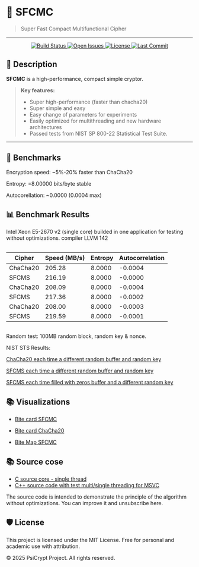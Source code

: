 # 🚀 SFCMC

> Super Fast Compact Multifunctional Cipher

---

<p align="center">
  <a href="https://github.com/PsiCrypt/SFC_MC/actions">
    <img src="https://img.shields.io/badge/build-passing-brightgreen.svg?style=for-the-badge" alt="Build Status">
  </a>
  <a href="https://github.com/PsiCrypt/SFC_MC/issues">
    <img src="https://img.shields.io/github/issues-raw/PsiCrypt/SFC_MC?style=for-the-badge" alt="Open Issues">
  </a>
  <a href="https://github.com/PsiCrypt/SFC_MC/blob/main/LICENSE">
    <img src="https://img.shields.io/badge/license-MIT-blue.svg?style=for-the-badge" alt="License">
  </a>
  <a href="https://github.com/PsiCrypt/SFC_MC">
    <img src="https://img.shields.io/github/last-commit/PsiCrypt/SFC_MC?style=for-the-badge" alt="Last Commit">
  </a>
</p>

## 📖 Description

**SFCMC** is a high-performance, compact simple cryptor.  

> **Key features:**
> - Super high-performance (faster than chacha20)
> - Super simple and easy
> - Easy change of parameters for experiments
> - Easily optimized for multithreading and new hardware architectures
> - Passed tests from NIST SP 800-22 Statistical Test Suite.

---

## 🧪 Benchmarks
Encryption speed: ~5%-20% faster than ChaCha20

Entropy: =8.00000 bits/byte stable

Autocorellation: ~0.0000  (0.0004 max)

## 📊 Benchmark Results
Intel Xeon E5-2670 v2 (single core)
builded in one application for testing without optimizations. compiler LLVM 142

<div style="overflow-x:auto;">
  <table>
    <thead>
      <tr>
        <th>Cipher</th>
        <th>Speed (MB/s)</th>
        <th>Entropy</th>
        <th>Autocorrelation</th>
      </tr>
    </thead>
    <tbody>
      <tr>
        <td>ChaCha20</td>
        <td>205.28</td>
        <td>8.0000</td>
        <td>-0.0004</td>
      </tr>
      <tr>
        <td>SFCMS</td>
        <td>216.19</td>
        <td>8.0000</td>
        <td>-0.0000</td>
      </tr>
      <tr>
        <td>ChaCha20</td>
        <td>208.09</td>
        <td>8.0000</td>
        <td>-0.0004</td>
      </tr>
      <tr>
        <td>SFCMS</td>
        <td>217.36</td>
        <td>8.0000</td>
        <td>-0.0002</td>
      </tr>
      <tr>
        <td>ChaCha20</td>
        <td>208.00</td>
        <td>8.0000</td>
        <td>-0.0003</td>
      </tr>
      <tr>
        <td>SFCMS</td>
        <td>219.59</td>
        <td>8.0000</td>
        <td>-0.0001</td>
      </tr>
    </tbody>
  </table>
</div>


Random test: 100MB random block, random key & nonce.


NIST STS Results:

[ChaCha20 each time a different random buffer and random key](Results/chachaRND.txt)

[SFCMS each time a different random buffer and random key](Results/SFCMC_RND.txt)

[SFCMS each time filled with zeros buffer and a different random key](Results/SFCMC_0.txt)


## 📚 Visualizations 

- [Bite card SFCMC](https://github.com/PsiCrypt/SFC_MC/blob/main/Img/CFCMC.png)

- [Bite card ChaCha20](https://github.com/PsiCrypt/SFC_MC/blob/main/Img/ChaCha20.png)

- [Bite Map SFCMC](https://github.com/PsiCrypt/SFC_MC/blob/main/Img/SFCMC_bitmap.png)

## 📚 Source cose
- [C source core - single thread](https://github.com/PsiCrypt/SFC_MC/blob/main/src/sfcmc.c)
- [C++ source code with test multi/single threading for MSVC](https://github.com/PsiCrypt/SFC_MC/tree/main/src/MSVC)

The source code is intended to demonstrate the principle of the algorithm without optimizations. You can improve it and unsubscribe here.

## 🛡 License
This project is licensed under the MIT License.
Free for personal and academic use with attribution.

© 2025 PsiCrypt Project. All rights reserved.



